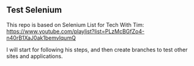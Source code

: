 ## Test Selenium

This repo is based on Selenium List for Tech With Tim:
https://www.youtube.com/playlist?list=PLzMcBGfZo4-n40rB1XaJ0ak1bemvlqumQ

I will start for following his steps, and then create branches to test other sites and applications.
